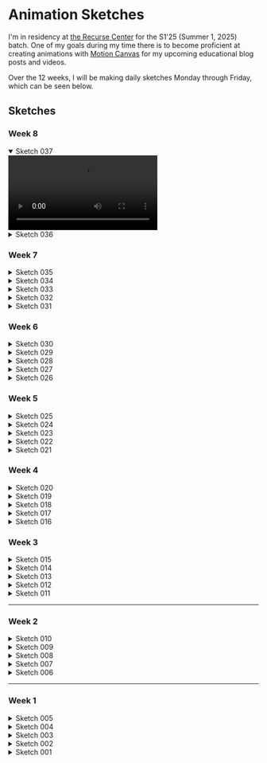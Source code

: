 # Animation Sketches

I'm in residency at [the Recurse Center](recurse.com) for the S1'25 (Summer 1, 2025) batch. One of my goals during my time there is to become proficient at creating animations with [Motion Canvas](https://github.com/motion-canvas/motion-canvas) for my upcoming educational blog posts and videos.

Over the 12 weeks, I will be making daily sketches Monday through Friday, which can be seen below.

## Sketches

### Week 8

<details open>
  <summary>Sketch 037</summary>
  <video controls loop src="https://github.com/user-attachments/assets/943e379f-dfed-463f-98f2-245c739b8aa0"></video>
</details>

<details>
  <summary>Sketch 036</summary>
  <video controls loop src="https://github.com/user-attachments/assets/cec6cef6-0e45-49f2-a082-40ee9a86abee"></video>
</details>

### Week 7

<details>
  <summary>Sketch 035</summary>
  <video controls loop src="https://github.com/user-attachments/assets/c364868a-e460-404a-8f78-db58bc4a5593"></video>
</details>

<details>
  <summary>Sketch 034</summary>
  <video controls loop src="https://github.com/user-attachments/assets/e77e090b-ea4c-4499-87f6-615e861e5243"></video>
</details>

<details>
  <summary>Sketch 033</summary>
  <video controls loop src="https://github.com/user-attachments/assets/81ccb120-7454-4770-b89d-acd6ba09af72"></video>
</details>

<details>
  <summary>Sketch 032</summary>
  <video controls loop src="https://github.com/user-attachments/assets/46ee5475-f1fe-4a5b-8105-5fdae7e1456c"></video>
</details>

<details>
  <summary>Sketch 031</summary>
  <video controls loop src="https://github.com/user-attachments/assets/f69f5ca9-7bee-4843-ac6b-9d6ae3cb5732"></video>
</details>

### Week 6

<details>
  <summary>Sketch 030</summary>
  <video controls loop src="https://github.com/user-attachments/assets/a106fd99-97e8-4764-a557-82bba8d46702"></video>
</details>

<details>
  <summary>Sketch 029</summary>
  <video controls loop src="https://github.com/user-attachments/assets/6658b776-641b-40fb-a118-12277d06150f"></video>
</details>

<details>
  <summary>Sketch 028</summary>
  <video controls loop src="https://github.com/user-attachments/assets/d6db9c1b-b219-4609-87d1-dabc5ac79e94"></video>
</details>

<details>
  <summary>Sketch 027</summary>
  <video controls loop src="https://github.com/user-attachments/assets/337a4952-83ca-48c1-b596-ff76d9e2a96e"></video>
</details>

<details>
  <summary>Sketch 026</summary>
  <video controls loop src="https://github.com/user-attachments/assets/d90e8edb-bb2d-4902-86ec-b0a49a0ee386"></video>
</details>

### Week 5

<details>
  <summary>Sketch 025</summary>
  <video controls loop src="https://github.com/user-attachments/assets/54a52d5f-8f5f-4ac6-b1b0-10285950a8a1"></video>
</details>

<details>
  <summary>Sketch 024</summary>
  <video controls loop src="https://github.com/user-attachments/assets/1fec3185-3bc4-437b-87f0-de41d88e7977"></video>
</details>

<details>
  <summary>Sketch 023</summary>
  <video controls loop src="https://github.com/user-attachments/assets/0be1188a-91c2-462f-ae33-236e6a58aa07"></video>
</details>

<details>
  <summary>Sketch 022</summary>
  <video controls loop src="https://github.com/user-attachments/assets/35c3e8d7-e120-4e07-868b-e4749e9bb817"></video>
</details>

<details>
  <summary>Sketch 021</summary>
  <video controls loop src="https://github.com/user-attachments/assets/a100244b-ddc1-498a-a091-7a21a9c46654"></video>
</details>

### Week 4

<details>
  <summary>Sketch 020</summary>
  <video controls loop src="https://github.com/user-attachments/assets/f6e5c9d3-4717-41da-aed3-f451063c44a8"></video>
</details>

<details>
  <summary>Sketch 019</summary>
  <video controls loop src="https://github.com/user-attachments/assets/7355168d-0a4b-4289-a5f2-d063c9c174bc"></video>
</details>

<details>
  <summary>Sketch 018</summary>
  <video controls loop src="https://github.com/user-attachments/assets/962ea242-859b-4763-a5f8-9e4c7faf201b"></video>
</details>

<details>
  <summary>Sketch 017</summary>
  <video controls loop src="https://github.com/user-attachments/assets/c0d2cd80-cc80-4ab7-833a-f50b903a13ef"></video>
</details>

<details>
  <summary>Sketch 016</summary>
  <video controls loop src="https://github.com/user-attachments/assets/d3a53f0c-e529-4317-865c-3a34be1e4a17"></video>
</details>

### Week 3

<details>
  <summary>Sketch 015</summary>
  <video controls loop src="https://github.com/user-attachments/assets/867d493d-9f19-4411-83ad-f693499604a9"></video>
</details>

<details>
  <summary>Sketch 014</summary>
  <video controls loop src="https://github.com/user-attachments/assets/eda23316-e895-4624-9680-a8dad2fb4c76"></video>
</details>

<details>
  <summary>Sketch 013</summary>
  <video controls loop src="https://github.com/user-attachments/assets/15224ed0-dbad-44ea-a863-f031a9095035"></video>
</details>

<details>
  <summary>Sketch 012</summary>
  <video controls loop src="https://github.com/user-attachments/assets/c568f8fd-f8d8-456b-8dcc-7a8c829d1096"></video>
</details>

<details>
  <summary>Sketch 011</summary>
  <video controls loop src="https://github.com/user-attachments/assets/81f0b1b0-f11d-497d-9cf0-1543cce84a56"></video>
</details>

---

### Week 2

<details>
  <summary>Sketch 010</summary>
  <video controls loop src="https://github.com/user-attachments/assets/30d75aa9-7414-4e04-9cd1-3d0206dec4cd"></video>
</details>

<details>
  <summary>Sketch 009</summary>
  <video controls loop src="https://github.com/user-attachments/assets/63555697-4605-4e0d-8e55-baa3accdeb13"></video>
</details>

<details>
  <summary>Sketch 008</summary>
  <video controls loop src="https://github.com/user-attachments/assets/ed824042-3f29-4fa9-aa7c-cc8c16cacb7c"></video>
</details>

<details>
  <summary>Sketch 007</summary>
  <video controls loop src="https://github.com/user-attachments/assets/78958fbc-ccb8-45f4-ba4e-5e01734c1144"></video>
</details>

<details>
  <summary>Sketch 006</summary>
  <video controls loop src="https://github.com/user-attachments/assets/4df152a9-996b-4b2a-988d-464f4eb10642"></video>
</details>

---

### Week 1

<details>
  <summary>Sketch 005</summary>
  <video controls loop src="https://github.com/user-attachments/assets/864a4d7d-bac4-4f7b-9add-7da5e2960544"></video>
</details>

<details>
  <summary>Sketch 004</summary>
  <video controls loop src="https://github.com/user-attachments/assets/274a9dcf-3d69-43f4-a6cc-b92ca84c9127"></video>
</details>

<details>
  <summary>Sketch 003</summary>
  <video controls loop src="https://github.com/user-attachments/assets/041ca630-f433-4751-8db0-acb96b2c65c0"></video>
</details>

<details>
  <summary>Sketch 002</summary>
  <video controls loop src="https://github.com/user-attachments/assets/9c0b9b07-d377-4e07-98e9-40ceebf4c369"></video>
</details>

<details>
  <summary>Sketch 001</summary>
  <video controls loop src="https://github.com/user-attachments/assets/0097bc17-a43c-4a43-9153-05afee0237f9"></video>
</details>
